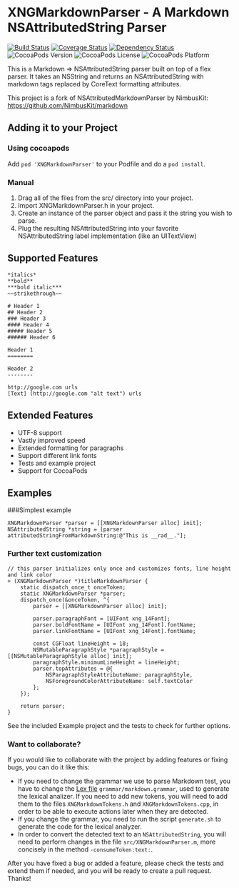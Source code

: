 # XNGMarkdownParser - A Markdown NSAttributedString Parser

[![Build Status](http://img.shields.io/travis/xing/XNGMarkdownParser/master.svg?style=flat)](https://travis-ci.org/xing/XNGMarkdownParser)
[![Coverage Status](http://img.shields.io/coveralls/xing/XNGMarkdownParser/master.svg?style=flat)](https://coveralls.io/r/xing/XNGMarkdownParser)
[![Dependency Status](https://www.versioneye.com/objective-c/xngmarkdownparser/badge.svg)](https://www.versioneye.com/objective-c/xngmarkdownparser)
![CocoaPods Version](http://img.shields.io/cocoapods/v/XNGMarkdownParser.svg?style=flat)
![CocoaPods License](http://img.shields.io/cocoapods/l/XNGMarkdownParser.svg?style=flat)
![CocoaPods Platform](http://img.shields.io/cocoapods/p/XNGMarkdownParser.svg?style=flat)

This is a Markdown => NSAttributedString parser built on top of a flex parser. It takes an NSString
and returns an NSAttributedString with markdown tags replaced by CoreText formatting attributes.

This project is a fork of NSAttributedMarkdownParser by NimbusKit: https://github.com/NimbusKit/markdown

## Adding it to your Project

### Using cocoapods

Add `pod 'XNGMarkdownParser'` to your Podfile and do a `pod install`.

### Manual

1. Drag all of the files from the src/ directory into your project.
2. Import XNGMarkdownParser.h in your project.
3. Create an instance of the parser object and pass it the string you wish to parse.
4. Plug the resulting NSAttributedString into your favorite NSAttributedString label implementation (like an UITextView)

## Supported Features

    *italics*
    **bold**
    ***bold italic***
    ~~strikethrough~~

    # Header 1
    ## Header 2
    ### Header 3
    #### Header 4
    ##### Header 5
    ###### Header 6

    Header 1
    ========

    Header 2
    --------

    http://google.com urls
    [Text] (http://google.com "alt text") urls

## Extended Features

* UTF-8 support
* Vastly improved speed
* Extended formatting for paragraphs
* Support different link fonts
* Tests and example project
* Support for CocoaPods

## Examples

###Simplest example

```objc
XNGMarkdownParser *parser = [[XNGMarkdownParser alloc] init];
NSAttributedString *string = [parser attributedStringFromMarkdownString:@"This is __rad__."];
```

### Further text customization

```objc
// this parser initializes only once and customizes fonts, line height and link color
+ (XNGMarkdownParser *)titleMarkdownParser {
    static dispatch_once_t onceToken;
    static XNGMarkdownParser *parser;
    dispatch_once(&onceToken, ^{
        parser = [[XNGMarkdownParser alloc] init];

        parser.paragraphFont = [UIFont xng_14Font];
        parser.boldFontName = [UIFont xng_14Font].fontName;
        parser.linkFontName = [UIFont xng_14Font].fontName;

        const CGFloat lineHeight = 18;
        NSMutableParagraphStyle *paragraphStyle = [[NSMutableParagraphStyle alloc] init];
        paragraphStyle.minimumLineHeight = lineHeight;
        parser.topAttributes = @{
            NSParagraphStyleAttributeName: paragraphStyle,
            NSForegroundColorAttributeName: self.textColor
        };
    });

    return parser;
}
```

See the included Example project and the tests to check for further options.

### Want to collaborate?

If you would like to collaborate with the project by adding features or fixing bugs, you can do it like this:

- If you need to change the grammar we use to parse Markdown test, you have to change the [Lex file](http://dinosaur.compilertools.net/) `grammar/markdown.grammar`, used to generate the lexical analizer. If you need to add new tokens, you will need to add them to the files `XNGMarkdownTokens.h` and `XNGMarkdownTokens.cpp`, in order to be able to execute actions later when they are detected.
- If you change the grammar, you need to run the script `generate.sh` to generate the code for the lexical analyzer.
- In order to convert the detected text to an `NSAttributedString`, you will need to perform changes in the file `src/XNGMarkdownParser.m`, more concisely in the method `-consumeToken:text:`.

After you have fixed a bug or added a feature, please check the tests and extend them if needed, and you will be ready to create a pull request. Thanks!

